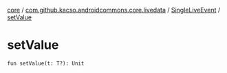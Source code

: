 [core](../../index.md) / [com.github.kacso.androidcommons.core.livedata](../index.md) / [SingleLiveEvent](index.md) / [setValue](.)

# setValue

`fun setValue(t: T?): Unit`